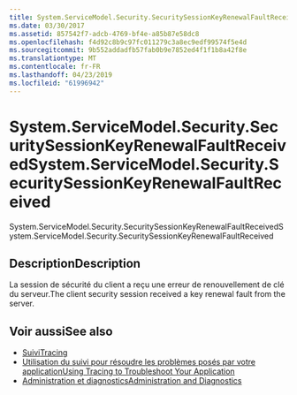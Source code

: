```yaml
---
title: System.ServiceModel.Security.SecuritySessionKeyRenewalFaultReceived
ms.date: 03/30/2017
ms.assetid: 857542f7-adcb-4769-bf4e-a85b87e58dc8
ms.openlocfilehash: f4d92c8b9c97fc011279c3a8ec9edf99574f5e4d
ms.sourcegitcommit: 9b552addadfb57fab0b9e7852ed4f1f1b8a42f8e
ms.translationtype: MT
ms.contentlocale: fr-FR
ms.lasthandoff: 04/23/2019
ms.locfileid: "61996942"
---
```

# <a name="systemservicemodelsecuritysecuritysessionkeyrenewalfaultreceived"></a><span data-ttu-id="cc58f-102">System.ServiceModel.Security.SecuritySessionKeyRenewalFaultReceived</span><span class="sxs-lookup"><span data-stu-id="cc58f-102">System.ServiceModel.Security.SecuritySessionKeyRenewalFaultReceived</span></span>
<span data-ttu-id="cc58f-103">System.ServiceModel.Security.SecuritySessionKeyRenewalFaultReceived</span><span class="sxs-lookup"><span data-stu-id="cc58f-103">System.ServiceModel.Security.SecuritySessionKeyRenewalFaultReceived</span></span>  
  
## <a name="description"></a><span data-ttu-id="cc58f-104">Description</span><span class="sxs-lookup"><span data-stu-id="cc58f-104">Description</span></span>  
 <span data-ttu-id="cc58f-105">La session de sécurité du client a reçu une erreur de renouvellement de clé du serveur.</span><span class="sxs-lookup"><span data-stu-id="cc58f-105">The client security session received a key renewal fault from the server.</span></span>  
  
## <a name="see-also"></a><span data-ttu-id="cc58f-106">Voir aussi</span><span class="sxs-lookup"><span data-stu-id="cc58f-106">See also</span></span>

- [<span data-ttu-id="cc58f-107">Suivi</span><span class="sxs-lookup"><span data-stu-id="cc58f-107">Tracing</span></span>](../../../../../docs/framework/wcf/diagnostics/tracing/index.md)
- [<span data-ttu-id="cc58f-108">Utilisation du suivi pour résoudre les problèmes posés par votre application</span><span class="sxs-lookup"><span data-stu-id="cc58f-108">Using Tracing to Troubleshoot Your Application</span></span>](../../../../../docs/framework/wcf/diagnostics/tracing/using-tracing-to-troubleshoot-your-application.md)
- [<span data-ttu-id="cc58f-109">Administration et diagnostics</span><span class="sxs-lookup"><span data-stu-id="cc58f-109">Administration and Diagnostics</span></span>](../../../../../docs/framework/wcf/diagnostics/index.md)
